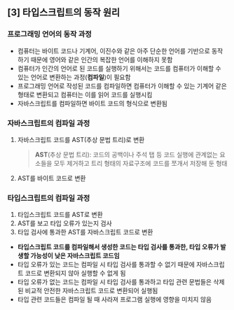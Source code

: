 ## [3] 타입스크립트의 동작 원리

### 프로그래밍 언어의 동작 과정

- 컴퓨터는 바이트 코드나 기계어, 이진수와 같은 아주 단순한 언어를 기반으로 동작하기 때문에 영어와 같은 인간의 복잡한 언어를 이해하지 못함
- 컴퓨터가 인간의 언어로 된 코드를 실행하기 위해서는 코드를 컴퓨터가 이해할 수 있는 언어로 변환하는 과정(**컴파일**)이 필요함
- 프로그래밍 언어로 작성된 코드를 컴파일하면 컴퓨터가 이해할 수 있는 기계어 같은 형태로 변환되고 컴퓨터는 이를 읽어 코드를 실행시킴
- 자바스크립트를 컴파일하면 바이트 코드의 형식으로 변환됨

### 자바스크립트의 컴파일 과정

1. 자바스크립트 코드를 AST(추상 문법 트리)로 변환

   > **AST**(추상 문법 트리): 코드의 공백이나 주석 탭 등 코드 실행에 관계없는 요소들을 모두 제거하고 트리 형태의 자료구조에 코드를 쪼개서 저장해 둔 형태

2. AST를 바이트 코드로 변환

### 타입스크립트의 컴파일 과정

1. 타입스크립트 코드를 AST로 변환
2. AST를 보고 타입 오류가 있는지 검사
3. 타입 검사에 통과한 AST를 자바스크립트 코드로 변환

- **타입스크립트 코드를 컴파일해서 생성한 코드는 타입 검사를 통과한, 타입 오류가 발생할 가능성이 낮은 자바스크립트 코드임**
- 타입 오류가 있는 코드는 컴파일 시 타입 검사를 통과할 수 없기 때문에 자바스크립트 코드로 변환되지 않아 실행할 수 없게 됨
- 타입 오류가 없는 코드는 컴파일 시 타입 검사를 통과하고 타입 관련 문법들은 삭제된 비교적 안전한 자바스크립트 코드로 변환되어 실행됨
- 타입 관련 코드들은 컴파일 될 때 사라져 프로그램 실행에 영향을 미치지 않음
